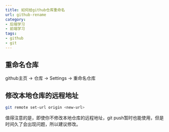 ```yaml
---
title: 如何给github仓库重命名
url: github-rename
category:
- 后端学习
- 前端学习
tags:
- github
- git
---
```


## 重命名仓库
github主页 -> 仓库 -> Settings -> 重命名仓库

## 修改本地仓库的远程地址
```bash
git remote set-url origin <new-url>
```

值得注意的是，即使你不修改本地仓库的远程地址，git push暂时也能使用，但是时间久了会出现问题，所以建议修改。